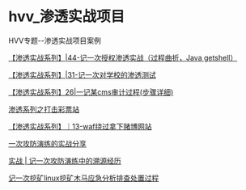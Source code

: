 # hvv_渗透实战项目


HVV专题--渗透实战项目案例

<!--more-->

[【渗透实战系列】|44-记一次授权渗透实战（过程曲折，Java getshell）](https://mp.weixin.qq.com/s?__biz=Mzg2NDYwMDA1NA==&mid=2247513739&idx=1&sn=25095394da2aa3621f3c30227139514c&chksm=ce641c12f91395042bda813b5e7ac491c81daa97d51b8988b3d1bc192b52976135b99de45a6e&scene=21#wechat_redirect)



[【渗透实战系列】|31-记一次对学校的渗透测试](https://mp.weixin.qq.com/s?__biz=Mzg2NDYwMDA1NA==&mid=2247497185&idx=1&sn=10025ea64a53bd4cce9ac791f3dd5e20&chksm=ce645f78f913d66e4c3851afdb2a25a655f2d80a817cf417b8f3be0d498135eff98a16c9cf86&scene=21#wechat_redirect)



[【渗透实战系列】26|一记某cms审计过程(步骤详细)](https://mp.weixin.qq.com/s?__biz=Mzg2NDYwMDA1NA==&mid=2247490747&idx=1&sn=70a1e5cf68fd3c4f03737be331f93fd3&chksm=ce67b622f9103f34c2a4f150c2ea47aea01fc5ec3da10e45b36bc817ff54ffc0b013126f5f56&scene=21#wechat_redirect)



[渗透系列之打击彩票站](https://blog.csdn.net/weixin_39997829/article/details/109186917)



[【渗透实战系列】｜13-waf绕过拿下赌博网站](https://mp.weixin.qq.com/s?__biz=Mzg2NDYwMDA1NA==&mid=2247486335&idx=1&sn=4cb172171dafd261c287f5bb90c35249&chksm=ce67a1e6f91028f08de759e1f8df8721f6c5a1e84d8c5f0948187c0c5b749fa2acdd4228b8e7&scene=21#wechat_redirect)



[一次攻防演练的实战分享](https://www.jianshu.com/p/c8f2cee10b38)



[实战 | 记一次攻防演练中的溯源经历](https://www.secpulse.com/archives/186905.html)



[记一次挖矿linux挖矿木马应急分析排查处置过程](http://www.rclovejy.cn/archives/mum) 
